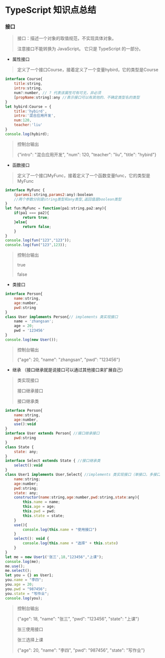 # TypeScript 知识点总结

### 接口

> 接口：描述一个对象的取值规范，不实现具体对象。
>
> 注意接口不能转换为 JavaScript。 它只是 TypeScript 的一部分。

- 属性接口

> 定义了一个接口Course，接着定义了一个变量hybird，它的类型是Course

```jsx
interface Course{
    title:string,
    intro:string,
    num?:number, // ? 代表该属性可有可无，非必须
    [propName:string]:any //表示接口可以有其他的、不确定类型名的类型
}
let hybird:Course = {
    title:'hybird',
    intro:'混合应用开发',
    num:120,
    teacher:'liu'
}
console.log(hybird);
```

> 控制台输出
>
> {"intro": "混合应用开发", "num": 120, "teacher": "liu", "title": "hybird"}

- 函数接口

> 定义了一个接口MyFunc，接着定义了一个函数变量func，它的类型是MyFunc

```jsx
interface MyFunc {
    (params1:string,params2:any):boolean
    //两个参数分别是string类型和any类型,返回值是boolean类型
}
let fun:MyFunc = function(pa1:string,pa2:any){
    if(pa1 === pa2){
        return true;
    }else{
        return false;
    }
}
console.log(fun("123","123"));
console.log(fun("123",123));
```

> 控制台输出
>
> true
>
> false

- 类接口

```jsx
interface Person{
    name:string,
    age:number,
    pwd:string
}
class User implements Person{// implements 类实现接口  
    name = 'zhangsan';
    age = 20;
    pwd = '123456'
}
console.log(new User());
```

> 控制台输出
> 
>  {"age": 20, "name": "zhangsan", "pwd": "123456"}

- 继承 （接口继承就是说接口可以通过其他接口来扩展自己）

> 类实现接口
>
> 接口继承接口
>
> 接口继承类

```jsx
interface Person{
    name:string,
    age:number,
    use():void
}
interface User extends Person{ //接口继承接口
    pwd:string
}
class State {
    state: any;
}
interface Select extends State { //接口继承类
    select():void
}
class User1 implements User,Select{ //implements 类实现接口（单接口，多接口） 
    name:string;
    age:number;
    pwd:string;
    state: any;
    constructor(name:string,age:number,pwd:string,state:any){
        this.name = name;
        this.age = age;
        this.pwd = pwd;
        this.state = state;
    }
    use(){
        console.log(this.name + "使用接口")
    }
    select(): void {
        console.log(this.name + "选择" + this.state)
    }
}
let me = new User1('张三',18,"123456","上课");
console.log(me);
me.use();
me.select();
let you = {} as User1;
you.name = "李四";
you.age = 20;
you.pwd = "987456";
you.state = "写作业";
console.log(you);
```

> 控制台输出
>
> {"age": 18, "name": "张三", "pwd": "123456", "state": "上课"}
>
> 张三使用接口
> 
> 张三选择上课
>
>{"age": 20, "name": "李四", "pwd": "987456", "state": "写作业"}